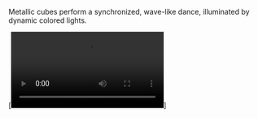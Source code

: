Metallic cubes perform a synchronized, wave-like dance, illuminated by dynamic colored lights.

[![Watch the video](https://raw.githubusercontent.com/ThanooThanu/3D-Game-Development-using-C-and-OPENGL/main/Assignment%202/Assignment%202.mp4)]
